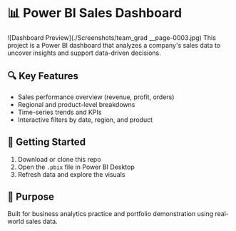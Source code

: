 # 📊 Power BI Sales Dashboard
![Dashboard Preview](./Screenshots/team_grad __page-0003.jpg)
This project is a Power BI dashboard that analyzes a company's sales data to uncover insights and support data-driven decisions.

## 🔍 Key Features
- Sales performance overview (revenue, profit, orders)
- Regional and product-level breakdowns
- Time-series trends and KPIs
- Interactive filters by date, region, and product

## 🚀 Getting Started
1. Download or clone this repo  
2. Open the `.pbix` file in Power BI Desktop  
3. Refresh data and explore the visuals

## 🧠 Purpose
Built for business analytics practice and portfolio demonstration using real-world sales data.
